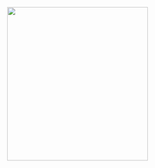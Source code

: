 <p align="center">
<img src="https://mhabibr02.github.io/Page-Web-Development/assets/img/portfolio/webdev-121.png" width="80%" height="30%">
</p>
